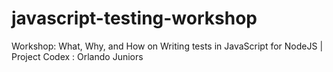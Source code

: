 # javascript-testing-workshop
Workshop: What, Why, and How on Writing tests in JavaScript for NodeJS | Project Codex : Orlando Juniors
